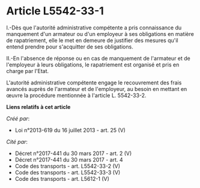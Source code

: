 # Article L5542-33-1

I.-Dès que l'autorité administrative compétente a pris connaissance du manquement d'un armateur ou d'un employeur à ses
obligations en matière de rapatriement, elle le met en demeure de justifier des mesures qu'il entend prendre pour s'acquitter
de ses obligations. 

II.-En l'absence de réponse ou en cas de manquement de l'armateur et de l'employeur à leurs obligations, le rapatriement est
organisé et pris en charge par l'Etat. 

L'autorité administrative compétente engage le recouvrement des frais avancés auprès de l'armateur et de l'employeur, au
besoin en mettant en œuvre la procédure mentionnée à l'article L. 5542-33-2.

**Liens relatifs à cet article**

_Créé par_:

  - Loi n°2013-619 du 16 juillet 2013 - art. 25 (V)

_Cité par_:

  - Décret n°2017-441 du 30 mars 2017 - art. 2 (V)
  - Décret n°2017-441 du 30 mars 2017 - art. 4
  - Code des transports - art. L5542-33-2 (V)
  - Code des transports - art. L5542-33-3 (V)
  - Code des transports - art. L5612-1 (V)
